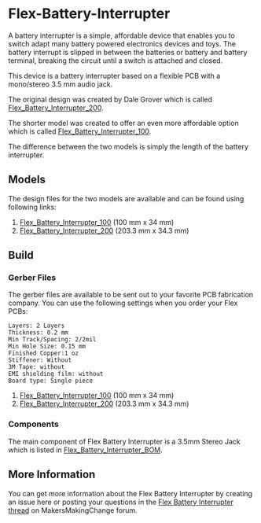 # Flex-Battery-Interrupter

A battery interrupter is a simple, affordable device that enables you to switch adapt many battery powered electronics devices and toys. The battery interrupt is slipped in between the batteries or battery and battery terminal, breaking the circuit until a switch is attached and closed.

This device is a battery interrupter based on a flexible PCB with a mono/stereo 3.5 mm audio jack.

The original design was created by Dale Grover which is called [Flex_Battery_Interrupter_200](https://github.com/makersmakingchange/Flex-Battery-Interrupter/tree/develop/Design_Files/PCB/Flex_Battery_Interrupter_200). 

The shorter model was created to offer an even more affordable option which is called [Flex_Battery_Interrupter_100](https://github.com/makersmakingchange/Flex-Battery-Interrupter/tree/develop/Design_Files/PCB/Flex_Battery_Interrupter_100).

The difference between the two models is simply the length of the battery interrupter. 

## Models

The design files for the two models are available and can be found using following links:

  1. [Flex_Battery_Interrupter_100](https://github.com/makersmakingchange/Flex-Battery-Interrupter/tree/develop/Design_Files/PCB/Flex_Battery_Interrupter_100) (100 mm x 34 mm)
  2. [Flex_Battery_Interrupter_200](https://github.com/makersmakingchange/Flex-Battery-Interrupter/tree/develop/Design_Files/PCB/Flex_Battery_Interrupter_200) (203.3 mm x 34.3 mm)


## Build 

### Gerber Files

The gerber files are available to be sent out to your favorite PCB fabrication company. You can use the following settings when you order your Flex PCBs:

```
Layers: 2 Layers 	
Thickness: 0.2 mm
Min Track/Spacing: 2/2mil
Min Hole Size: 0.15 mm
Finished Copper:1 oz
Stiffener: Without 
3M Tape: without 	
EMI shielding film: without
Board type: Single piece 
```

  1. [Flex_Battery_Interrupter_100](https://github.com/makersmakingchange/Flex-Battery-Interrupter/blob/develop/Build_Files/PCB/Gerber_Files/Flex_Battery_Interrupter_100_1.00.zip) (100 mm x 34 mm)
  2. [Flex_Battery_Interrupter_200](https://github.com/makersmakingchange/Flex-Battery-Interrupter/blob/develop/Build_Files/PCB/Gerber_Files/Flex_Battery_Interrupter_200_1.01.zip) (203.3 mm x 34.3 mm)

### Components 

The main component of Flex Battery Interrupter is a 3.5mm Stereo Jack which is listed in [Flex_Battery_Interrupter_BOM](https://github.com/makersmakingchange/Flex-Battery-Interrupter/blob/develop/Documentation/Flex_Battery_Interrupter_BOM.csv).


## More Information 

You can get more information about the Flex Battery Interrupter by creating an issue here or posting your questions in the [Flex Battery Interrupter thread](https://forum.makersmakingchange.com/t/battery-interrupter-flexible-pcb/1520) on MakersMakingChange forum.